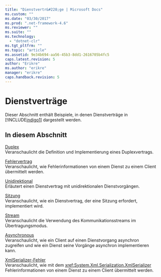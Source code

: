 ```yaml
---
title: "Dienstvertr&#228;ge | Microsoft Docs"
ms.custom: ""
ms.date: "03/30/2017"
ms.prod: ".net-framework-4.6"
ms.reviewer: ""
ms.suite: ""
ms.technology: 
  - "dotnet-clr"
ms.tgt_pltfrm: ""
ms.topic: "article"
ms.assetid: 9e34b694-aa56-45b3-8dd1-2616705b4fc5
caps.latest.revision: 5
author: "Erikre"
ms.author: "erikre"
manager: "erikre"
caps.handback.revision: 5
---
```

# Dienstvertr&#228;ge
Dieser Abschnitt enthält Beispiele, in denen Dienstverträge in [!INCLUDE[indigo1](../../../../includes/indigo1-md.md)] dargestellt werden.  
  
## In diesem Abschnitt  
 [Duplex](../../../../docs/framework/wcf/samples/duplex.md)  
 Veranschaulicht die Definition und Implementierung eines Duplexvertrags.  
  
 [Fehlervertrag](../../../../docs/framework/wcf/samples/fault-contract.md)  
 Veranschaulicht, wie Fehlerinformationen von einem Dienst zu einem Client übermittelt werden.  
  
 [Unidirektional](../../../../docs/framework/wcf/samples/one-way.md)  
 Erläutert einen Dienstvertrag mit unidirektionalen Dienstvorgängen.  
  
 [Sitzung](../../../../docs/framework/wcf/samples/session.md)  
 Veranschaulicht, wie ein Dienstvertrag, der eine Sitzung erfordert, implementiert wird.  
  
 [Stream](../../../../docs/framework/wcf/samples/stream.md)  
 Veranschaulicht die Verwendung des Kommunikationsstreams im Übertragungsmodus.  
  
 [Asynchronous](http://msdn.microsoft.com/de-de/833db946-f511-4f64-a26f-2759a11217c7)  
 Veranschaulicht, wie ein Client auf einen Dienstvorgang asynchron zugreifen und wie ein Dienst seine Vorgänge asynchron implementieren kann.  
  
 [XmlSerializer\-Fehler](../../../../docs/framework/wcf/samples/xmlserializer-faults.md)  
 Veranschaulicht, wie mit dem <xref:System.Xml.Serialization.XmlSerializer> Fehlerinformationen von einem Dienst zu einem Client übermittelt werden.